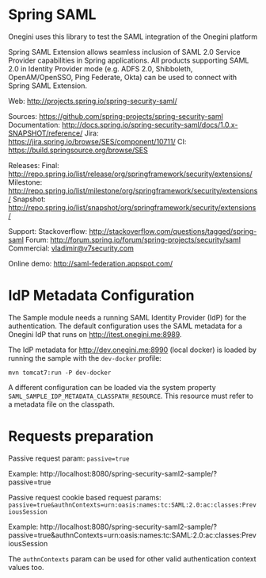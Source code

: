 Spring SAML
====================

Onegini uses this library to test the SAML integration of the Onegini platform

Spring SAML Extension allows seamless inclusion of SAML 2.0 Service Provider capabilities in Spring applications. All products supporting SAML 2.0 in Identity Provider mode (e.g. ADFS 2.0, Shibboleth, OpenAM/OpenSSO, Ping Federate, Okta) can be used to connect with Spring SAML Extension.

Web:
http://projects.spring.io/spring-security-saml/

Sources: https://github.com/spring-projects/spring-security-saml
Documentation: http://docs.spring.io/spring-security-saml/docs/1.0.x-SNAPSHOT/reference/
Jira: https://jira.spring.io/browse/SES/component/10711/
CI: https://build.springsource.org/browse/SES

Releases:
Final: http://repo.spring.io/list/release/org/springframework/security/extensions/
Milestone: http://repo.spring.io/list/milestone/org/springframework/security/extensions/
Snapshot: http://repo.spring.io/list/snapshot/org/springframework/security/extensions/

Support:
Stackoverflow: http://stackoverflow.com/questions/tagged/spring-saml
Forum: http://forum.spring.io/forum/spring-projects/security/saml
Commercial: vladimir@v7security.com

Online demo: http://saml-federation.appspot.com/

IdP Metadata Configuration
==========================
The Sample module needs a running SAML Identity Provider (IdP) for the authentication. The default configuration uses the SAML metadata for a Onegini IdP that 
runs on http://itest.onegini.me:8989. 

The IdP metadata for http://dev.onegini.me:8990 (local docker) is loaded by running the sample with the `dev-docker` profile:

    mvn tomcat7:run -P dev-docker

A different configuration can be loaded via the system property `SAML_SAMPLE_IDP_METADATA_CLASSPATH_RESOURCE`. This resource must refer to a metadata file on 
the classpath.

Requests preparation
====================

Passive request param: `passive=true`

Example: http://localhost:8080/spring-security-saml2-sample/?passive=true

Passive request cookie based request params: `passive=true&authnContexts=urn:oasis:names:tc:SAML:2.0:ac:classes:PreviousSession`

Example: http://localhost:8080/spring-security-saml2-sample/?passive=true&authnContexts=urn:oasis:names:tc:SAML:2.0:ac:classes:PreviousSession

The `authnContexts` param can be used for other valid authentication context values too.